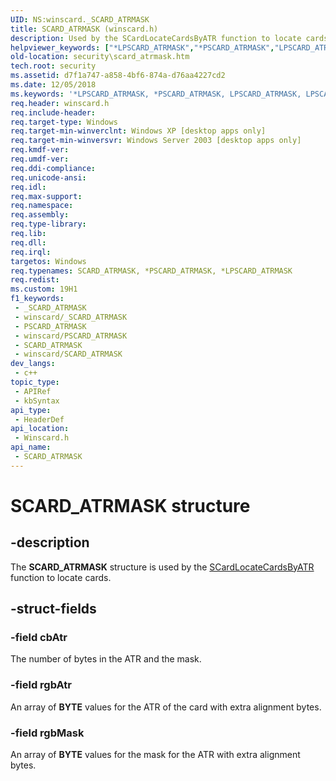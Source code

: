 ```yaml
---
UID: NS:winscard._SCARD_ATRMASK
title: SCARD_ATRMASK (winscard.h)
description: Used by the SCardLocateCardsByATR function to locate cards.
helpviewer_keywords: ["*LPSCARD_ATRMASK","*PSCARD_ATRMASK","LPSCARD_ATRMASK","LPSCARD_ATRMASK structure pointer [Security]","PSCARD_ATRMASK","PSCARD_ATRMASK structure pointer [Security]","SCARD_ATRMASK","SCARD_ATRMASK structure [Security]","_smart_scard_atrmask","security.scard_atrmask","winscard/LPSCARD_ATRMASK","winscard/PSCARD_ATRMASK","winscard/SCARD_ATRMASK"]
old-location: security\scard_atrmask.htm
tech.root: security
ms.assetid: d7f1a747-a858-4bf6-874a-d76aa4227cd2
ms.date: 12/05/2018
ms.keywords: '*LPSCARD_ATRMASK, *PSCARD_ATRMASK, LPSCARD_ATRMASK, LPSCARD_ATRMASK structure pointer [Security], PSCARD_ATRMASK, PSCARD_ATRMASK structure pointer [Security], SCARD_ATRMASK, SCARD_ATRMASK structure [Security], _smart_scard_atrmask, security.scard_atrmask, winscard/LPSCARD_ATRMASK, winscard/PSCARD_ATRMASK, winscard/SCARD_ATRMASK'
req.header: winscard.h
req.include-header: 
req.target-type: Windows
req.target-min-winverclnt: Windows XP [desktop apps only]
req.target-min-winversvr: Windows Server 2003 [desktop apps only]
req.kmdf-ver: 
req.umdf-ver: 
req.ddi-compliance: 
req.unicode-ansi: 
req.idl: 
req.max-support: 
req.namespace: 
req.assembly: 
req.type-library: 
req.lib: 
req.dll: 
req.irql: 
targetos: Windows
req.typenames: SCARD_ATRMASK, *PSCARD_ATRMASK, *LPSCARD_ATRMASK
req.redist: 
ms.custom: 19H1
f1_keywords:
 - _SCARD_ATRMASK
 - winscard/_SCARD_ATRMASK
 - PSCARD_ATRMASK
 - winscard/PSCARD_ATRMASK
 - SCARD_ATRMASK
 - winscard/SCARD_ATRMASK
dev_langs:
 - c++
topic_type:
 - APIRef
 - kbSyntax
api_type:
 - HeaderDef
api_location:
 - Winscard.h
api_name:
 - SCARD_ATRMASK
---
```


# SCARD_ATRMASK structure


## -description

The <b>SCARD_ATRMASK</b> structure is used by 
the <a href="https://docs.microsoft.com/windows/desktop/api/winscard/nf-winscard-scardlocatecardsbyatra">SCardLocateCardsByATR</a> function to locate cards.

## -struct-fields

### -field cbAtr

The number of bytes in the ATR and the mask.

### -field rgbAtr

An array of <b>BYTE</b> values for the ATR of the card with extra alignment bytes.

### -field rgbMask

An array of <b>BYTE</b> values for the mask for the ATR with extra alignment bytes.

